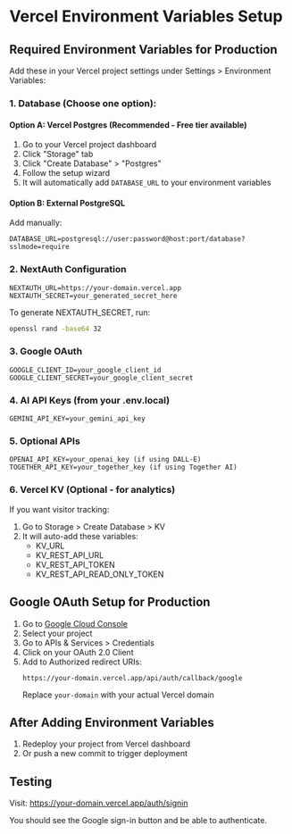 # Vercel Environment Variables Setup

## Required Environment Variables for Production

Add these in your Vercel project settings under Settings > Environment Variables:

### 1. Database (Choose one option):

#### Option A: Vercel Postgres (Recommended - Free tier available)
1. Go to your Vercel project dashboard
2. Click "Storage" tab
3. Click "Create Database" > "Postgres"
4. Follow the setup wizard
5. It will automatically add `DATABASE_URL` to your environment variables

#### Option B: External PostgreSQL
Add manually:
```
DATABASE_URL=postgresql://user:password@host:port/database?sslmode=require
```

### 2. NextAuth Configuration
```
NEXTAUTH_URL=https://your-domain.vercel.app
NEXTAUTH_SECRET=your_generated_secret_here
```

To generate NEXTAUTH_SECRET, run:
```bash
openssl rand -base64 32
```

### 3. Google OAuth
```
GOOGLE_CLIENT_ID=your_google_client_id
GOOGLE_CLIENT_SECRET=your_google_client_secret
```

### 4. AI API Keys (from your .env.local)
```
GEMINI_API_KEY=your_gemini_api_key
```

### 5. Optional APIs
```
OPENAI_API_KEY=your_openai_key (if using DALL-E)
TOGETHER_API_KEY=your_together_key (if using Together AI)
```

### 6. Vercel KV (Optional - for analytics)
If you want visitor tracking:
1. Go to Storage > Create Database > KV
2. It will auto-add these variables:
   - KV_URL
   - KV_REST_API_URL
   - KV_REST_API_TOKEN
   - KV_REST_API_READ_ONLY_TOKEN

## Google OAuth Setup for Production

1. Go to [Google Cloud Console](https://console.cloud.google.com)
2. Select your project
3. Go to APIs & Services > Credentials
4. Click on your OAuth 2.0 Client
5. Add to Authorized redirect URIs:
   ```
   https://your-domain.vercel.app/api/auth/callback/google
   ```
   Replace `your-domain` with your actual Vercel domain

## After Adding Environment Variables

1. Redeploy your project from Vercel dashboard
2. Or push a new commit to trigger deployment

## Testing

Visit: https://your-domain.vercel.app/auth/signin

You should see the Google sign-in button and be able to authenticate.